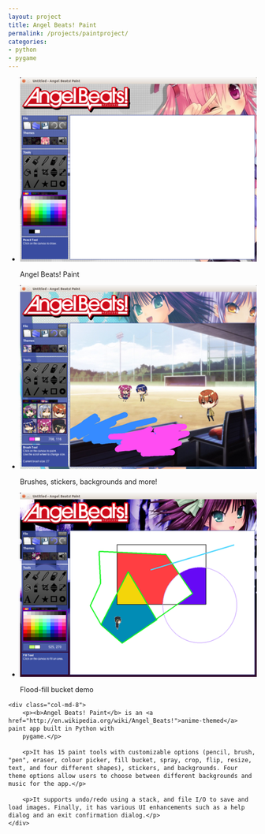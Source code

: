 ```yaml
---
layout: project
title: Angel Beats! Paint
permalink: /projects/paintproject/
categories:
- python
- pygame
---
```


<script>
$(function() {
    $(".rslides").responsiveSlides({timeout: 3500, maxwidth:500});
});
</script>

<div class="row">
    <div class="col-md-4">
        <ul class="rslides">
            <li>
                <img src="/images/paintproject-1.png"/>
                <p class="caption">Angel Beats! Paint</p>
            </li>
            <li>
                <img src="/images/paintproject-2.png" alt=""/>
                <p class="caption">Brushes, stickers, backgrounds and more!</p>
            </li>
            <li>
                <img src="/images/paintproject-3.png" alt=""/>
                <p class="caption">Flood-fill bucket demo</p>
            </li>
        </ul>
    </div>

    <div class="col-md-8">
        <p><b>Angel Beats! Paint</b> is an <a href="http://en.wikipedia.org/wiki/Angel_Beats!">anime-themed</a> paint app built in Python with
        pygame.</p>

        <p>It has 15 paint tools with customizable options (pencil, brush, "pen", eraser, colour picker, fill bucket, spray, crop, flip, resize, text, and four different shapes), stickers, and backgrounds. Four theme options allow users to choose between different backgrounds and music for the app.</p>

        <p>It supports undo/redo using a stack, and file I/O to save and load images. Finally, it has various UI enhancements such as a help dialog and an exit confirmation dialog.</p>
    </div>

</div>